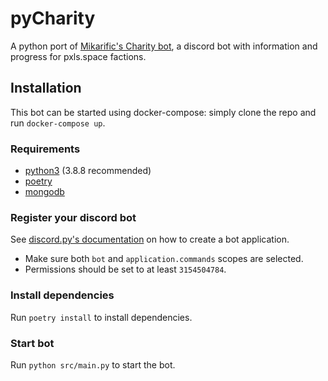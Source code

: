 # pyCharity

A python port of [Mikarific's Charity bot](https://github.com/Mikarific/Charity), a discord bot with information and progress for pxls.space factions.

## Installation

This bot can be started using docker-compose: simply clone the repo and run `docker-compose up`. 

### Requirements
* [python3](https://www.python.org/downloads/) (3.8.8 recommended)
* [poetry](https://github.com/python-poetry/poetry)
* [mongodb](https://docs.mongodb.com/manual/administration/install-community/)

### Register your discord bot
See [discord.py's documentation](https://discordpy.readthedocs.io/en/stable/discord.html) on how to create a bot application.
* Make sure both `bot` and `application.commands` scopes are selected.
* Permissions should be set to at least `3154504784`.


### Install dependencies
Run `poetry install` to install dependencies.

### Start bot
Run `python src/main.py` to start the bot.
